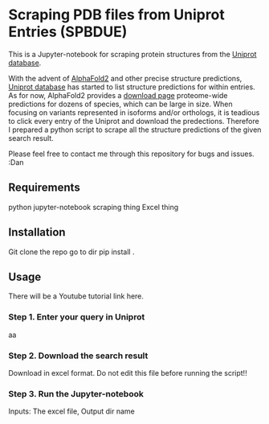 # Scraping PDB files from Uniprot Entries (SPBDUE)
This is a Jupyter-notebook for scraping protein structures from the [Uniprot database](https://www.uniprot.org/uniprot). 

With the advent of [AlphaFold2](https://alphafold.ebi.ac.uk/) and other precise structure predictions, [Uniprot database](https://www.uniprot.org/uniprot) has started to list structure predictions for within entries. As for now, AlphaFold2 provides a [download page](https://alphafold.ebi.ac.uk/download) proteome-wide predictions for dozens of species, which can be large in size. When focusing on variants represented in isoforms and/or orthologs, it is teadious to click every entry of the Uniprot and download the predections. Therefore I prepared a python script to scrape all the structure predictions of the given search result.

Please feel free to contact me through this repository for bugs and issues.
:Dan

## Requirements
python
jupyter-notebook
scraping thing
Excel thing

## Installation
Git clone the repo
go to dir
pip install .


## Usage
There will be a Youtube tutorial link here.

### Step 1. Enter your query in Uniprot
aa

### Step 2. Download the search result 
Download in excel format. Do not edit this file before running the script!!

### Step 3. Run the Jupyter-notebook
Inputs: The excel file, Output dir name
